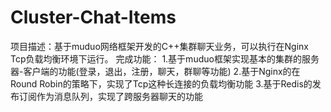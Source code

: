 # Cluster-Chat-Items
项目描述：基于muduo网络框架开发的C++集群聊天业务，可以执行在Nginx Tcp负载均衡环境下运行。
完成功能：
1.基于muduo框架实现基本的集群的服务器-客户端的功能(登录，退出，注册，聊天，群聊等功能)
2.基于Nginx的在Round Robin的策略下，实现了Tcp这种长连接的负载均衡功能
3.基于Redis的发布订阅作为消息队列，实现了跨服务器聊天的功能
